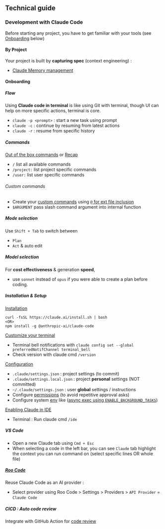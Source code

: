 ## Technical guide

### Development with Claude Code

Before starting any project, you have to get familiar with your tools (see [Onboarding](#Onboarding) below)

#### By Project

Your project is built by **capturing spec** (context engineering) :

* [Claude Memory management](https://docs.anthropic.com/en/docs/claude-code/memory#determine-memory-type)

#### Onboarding

##### Flow

Using **Claude code in terminal** is like using Git with terminal, though UI can help on more specific actions, terminal is core.

* `claude -p <prompt>` : start a new task using prompt
* `claude -c` : continue by resuming from latest actions
* `claude -r` : resume from specific history

##### Commands

[Out of the box commands](https://docs.anthropic.com/en/docs/claude-code/slash-commands) or [Recap](https://github.com/hesreallyhim/awesome-claude-code?tab=readme-ov-file#slash-commands-)

* `/` list all available commands
* `/project:` list project specific commands
* `/user:` list user specific commands

###### Custom commands

* Create your [custom commands](https://docs.anthropic.com/en/docs/claude-code/slash-commands#custom-slash-commands) using [`@` for ext file inclusion](https://docs.anthropic.com/en/docs/claude-code/slash-commands#file-references)
* `$ARGUMENT` pass slash command argument into internal function

##### Mode selection

Use `Shift + Tab` to switch between

* `Plan`
* `Act` & auto edit

##### Model selection

For **cost effectiveness** & generation **speed**, 

* use `sonnet` instead of `opus` if you were able to create a plan before coding.

##### Installation & Setup

[Installation](https://docs.anthropic.com/en/docs/claude-code/setup#native-binary-installation-beta)

```
curl -fsSL https://claude.ai/install.sh | bash
<OR>
npm install -g @anthropic-ai/claude-code
```

[Customize your terminal](https://docs.anthropic.com/en/docs/claude-code/terminal-config)

* Terminal bell notifications with ```claude config set --global preferredNotifChannel terminal_bell```
* Check version with claude cmd `/version`


[Configuration](https://docs.anthropic.com/en/docs/claude-code/settings#settings-files)

* `.claude/settings.json` : project settings (to commit)
* `.claude/settings.local.json` : project **personal** settings (NOT committed)
* `~/.claude/settings.json` : user **global** settings / instructions
* Configure [permissions](https://docs.anthropic.com/en/docs/claude-code/settings#permission-settings) (to avoid repetitive approval asks)
* Configure system [env](https://docs.anthropic.com/en/docs/claude-code/settings#settings-files) like ([async exec using `ENABLE_BACKGROUND_TASKS`](https://www.reddit.com/r/ClaudeAI/comments/1lkfz1h/how_i_use_claude_code/))


[Enabling Claude in IDE](https://docs.anthropic.com/en/docs/claude-code/ide-integrations#installation)

* Terminal : Run claude cmd `/ide`

##### VS Code

* Open a new Claude tab using `Cmd + Esc`
* When selecting a code in the left bar, you can see `Claude` tab highlight the context you can run command on (select specific lines OR whole file)


##### [Roo Code](https://github.com/RooCodeInc/Roo-Code)

Reuse Claude Code as an AI provider :

* Select provider using Roo Code > Settings > Providers > `API Provider` = `Claude Code`

##### CICD : Auto code review

Integrate with GitHub Action for [code review](https://github.com/marketplace/actions/ai-code-review-action)